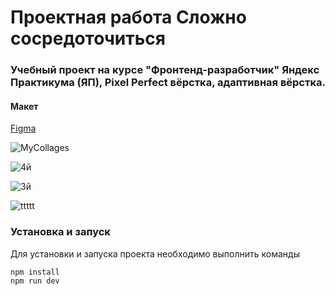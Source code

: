 # Проектная работа Сложно сосредоточиться
### Учебный проект на курсе "Фронтенд-разработчик" Яндекс Практикума (ЯП), Pixel Perfect вёрстка, адаптивная вёрстка.

#### Макет
[Figma](https://www.figma.com/design/lCqDbWjgllgJtb2hmCqfyX/%236-Сложно-сосредоточиться?node-id=0-1&p=f)

![MyCollages](https://github.com/user-attachments/assets/70eb2d78-9e28-4073-995a-368301f545b6)

![4й](https://github.com/user-attachments/assets/8587ce6b-6950-47d3-9f73-87827a04dcd4)

![3й](https://github.com/user-attachments/assets/b1b1302f-b05f-4061-b50a-156a1cdd34c8)

![ttttt](https://github.com/user-attachments/assets/ba8281db-0ac3-47ea-94dd-ca5195e41a60)

### Установка и запуск
Для установки и запуска проекта необходимо выполнить команды
```
npm install
npm run dev
```
